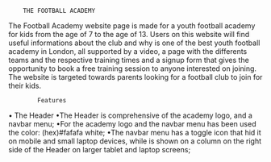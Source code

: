         THE FOOTBALL ACADEMY
The Football Academy website page is made for a youth football academy for kids from the age of 7 to the age of 13. Users on this website will find useful informations about the club and why is one of the best youth football academy in London, all supported by a video, a page with the differents teams and the respective training times and a signup form that gives the opportunity to book a free training session to anyone interested on joining. The website is targeted towards parents looking for a football club to join for their kids.








            Features
• The Header •The Header is comprehensive of the academy logo, and a navbar menu; •For the academy logo and the navbar menu has been used the color: (hex)#fafafa white; •The navbar menu has a toggle icon that hid it on mobile and small laptop devices, while is shown on a column on the right side of the Header on larger tablet and laptop screens;